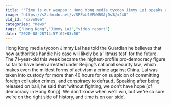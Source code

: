 ```yaml
---
title: "'Time is our weapon': Hong Kong media tycoon Jimmy Lai speaks after arrest \u2013 video report"
image: "https://s2.dmcdn.net/v/SPZwU1VFNWBSAjDs3/x240"
vid_id: "x7vo90e"
categories: "news"
tags: ["Hong Kong","Jimmy Lai","video report"]
date: "2020-08-28T14:57:02+03:00"
---
```

Hong Kong media tycoon Jimmy Lai has told the Guardian he believes that how authorities handle his case will likely be a 'litmus test' for the future. The 71-year-old this week became the highest-profile pro-democracy figure so far to have been arrested under Beijing’s national security law, which makes even the mildest forms of activism a crime against China.  Lai was taken into custody for more than 40 hours for on suspicion of committing foreign collusion crimes, and conspiracy to defraud. Speaking after being released on bail, he said that 'without fighting, we don’t have hope [of democracy in Hong Kong]. We don’t know when we’ll win, but we’re so sure we’re on the right side of history, and time is on our side'.
